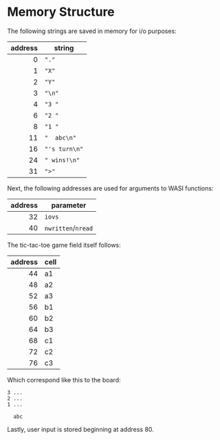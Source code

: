 # Memory Structure
The following strings are saved in memory for i/o purposes:

address|string
---:|---
0|`"."`
1|`"X"`
2|`"Y"`
3|`"\n"`
4|`"3 "`
6|`"2 "`
8|`"1 "`
11|`"  abc\n"`
16|`"'s turn\n"`
24|`" wins!\n"`
31|`">"`

Next, the following addresses are used for arguments to WASI functions:

address|parameter
---:|---
32|`iovs`
40|`nwritten`/`nread`

The tic-tac-toe game field itself follows:

address|cell
---:|---
44|a1
48|a2
52|a3
56|b1
60|b2
64|b3
68|c1
72|c2
76|c3

Which correspond like this to the board:

```
3 ...
2 ...
1 ...

  abc
```

Lastly, user input is stored beginning at address 80.
